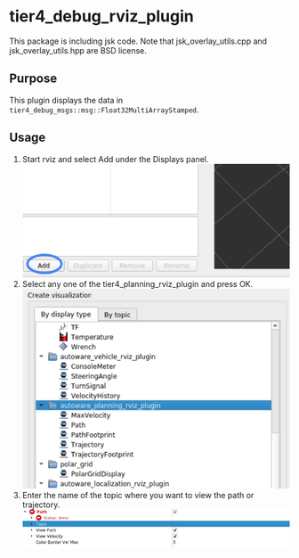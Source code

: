 # tier4_debug_rviz_plugin

This package is including jsk code.
Note that jsk_overlay_utils.cpp and jsk_overlay_utils.hpp are BSD license.

## Purpose

This plugin displays the data in `tier4_debug_msgs::msg::Float32MultiArrayStamped`.

## Usage

1. Start rviz and select Add under the Displays panel.
   ![select_add](./images/select_add.png)
2. Select any one of the tier4_planning_rviz_plugin and press OK.
   ![select_planning_plugin](./images/select_planning_plugin.png)
3. Enter the name of the topic where you want to view the path or trajectory.
   ![select_topic_name](./images/select_topic_name.png)
